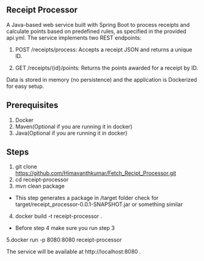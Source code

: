 ## Receipt Processor
A Java-based web service built with Spring Boot to process receipts and calculate points based on predefined rules, as specified in the provided api.yml. The service implements two REST endpoints:

1. POST /receipts/process: Accepts a receipt JSON and returns a unique ID.

2. GET /receipts/{id}/points: Returns the points awarded for a receipt by ID.

Data is stored in memory (no persistence) and the application is Dockerized for easy setup.

## Prerequisites
1. Docker
2. Maven(Optional if you are running it in docker)
3. Java(Optional if you are running it in docker)

## Steps
1. git clone https://github.com/Himavanthkumar/Fetch_Recipt_Processor.git
2. cd receipt-processor
3. mvn clean package
- This step generates a package in /target folder check for target/receipt_processor-0.0.1-SNAPSHOT.jar or something similar
4. docker build -t receipt-processor .
- Before step 4 make sure you run step 3

5.docker run -p 8080:8080 receipt-processor

The service will be available at http://localhost:8080 .
